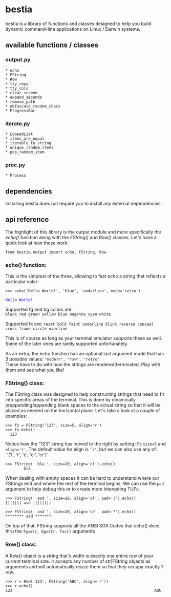 # bestia
bestia is a library of functions and classes designed to help you build dynamic command-line applications on Linux / Darwin systems.


## available functions / classes

### output.py

```
* echo
* FString
* Row
* tty_rows
* tty_cols
* clear_screen
* expand_seconds
* remove_path
* obfuscate_random_chars
* ProgressBar
```

### iterate.py

```
* LoopedList
* items_are_equal
* iterable_to_string
* unique_random_items
* pop_random_item
```

### proc.py

```
* Process
```



## dependencies
Installing bestia does not require you to install any external dependencies.


## api reference

The highlight of this library is the output module and more specifically the _echo()_ function along with the *FString()* and _Row()_ classes. Let's have a quick look at how these work:

`from bestia.output import echo, FString, Row `


### echo() function:

This is the simplest of the three, allowing to fast echo a string that reflects a particular color:

```
>>> echo('Hello World!', 'blue', 'underline', mode='retro')
```

<span style="color:blue"> `Hello World!` </span>

Supported fg and bg colors are:  
`black red green yellow blue magenta cyan white`  


Supported fx are: `reset bold faint underline blink reverse conceal cross frame circle overline`  

This is of course as long as your terminal emulator supports these as well. Some of the later ones are rarely supported unfortunately.

As an extra, the echo function has an optional last argument mode that has 3 possible values: 
`"modern", "raw", "retro"`  
These have to do with how the strings are rendered|terminated. Play with them and see what you like!



### FString() class:

The FString class was designed to help constructing strings that need to fit into specific areas of the terminal. This is done by dinamically preppending/appending blank spaces to the actual string so that it will be placed as needed on the horizontal plane. Let's take a look at a couple of examples:

```
>>> fs = FString('123', size=5, align='r')
>>> fs.echo()
  123
```

Notice how the "123" string has moved to the right by setting it's `size=5` and `align='r'`. The default value for align is `'l'`, but we can also use any of: ``('l', 'r', 'c', 'cl', 'cr')`

```
>>> FString(' bla ', size=20, align='cl').echo()
        bla         
```

When dealing with empty spaces it can be hard to understand where our FStrings end and where the rest of the terminal begins. We can use the `pad` argument to help debug this or to create more interesting TUI's:

```
>>> FString(' asd ', size=20, align='cl', pad='|').echo()
||||||| asd ||||||||

>>> FString(' asd ', size=20, align='cr', pad='*').echo()
******** asd *******
```

On top of that, FString supports all the ANSI SGR Codes that echo() does thru the `fg=str, bg=str, fx=[]` arguments


### Row() class:

A Row() object is a string that's width is exactly one entire row of your current terminal size. It accepts any number of str|FString objects as arguments and will automatically resize them so that they occupy exactly 1 row.

```
>>> r = Row('123', FString('ABC', align='r'))
>>> r.echo()
123                                                              ABC
```


